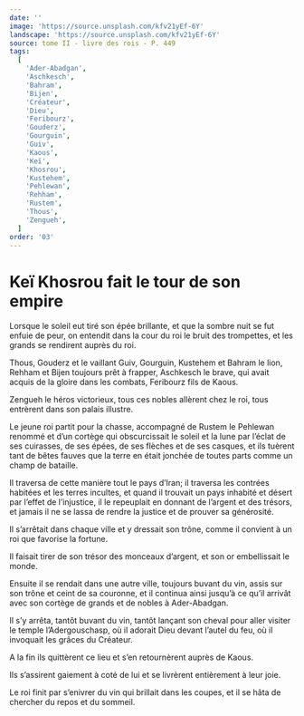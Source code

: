 ```yaml
---
date: ''
image: 'https://source.unsplash.com/kfv21yEf-6Y'
landscape: 'https://source.unsplash.com/kfv21yEf-6Y'
source: tome II - livre des rois - P. 449
tags:
  [
    'Ader-Abadgan',
    'Aschkesch',
    'Bahram',
    'Bijen',
    'Créateur',
    'Dieu',
    'Feribourz',
    'Gouderz',
    'Gourguin',
    'Guiv',
    'Kaous',
    'Keï',
    'Khosrou',
    'Kustehem',
    'Pehlewan',
    'Rehham',
    'Rustem',
    'Thous',
    'Zengueh',
  ]
order: '03'
---
```


# Keï Khosrou fait le tour de son empire

Lorsque le soleil eut tiré son épée brillante, et que la sombre nuit se fut enfuie de peur, on entendit dans la cour du roi le bruit des trompettes, et les grands se rendirent auprès du roi.

Thous, Gouderz et le vaillant Guiv, Gourguin, Kustehem et Bahram le lion, Rehham et Bijen toujours prêt à frapper, Aschkesch le brave, qui avait acquis de la gloire dans les combats, Feribourz fils de Kaous.

Zengueh le héros victorieux, tous ces nobles allèrent chez le roi, tous entrèrent dans son palais illustre.

Le jeune roi partit pour la chasse, accompagné de Rustem le Pehlewan renommé et d’un cortège qui obscurcissait le soleil et la lune par l’éclat de ses cuirasses, de ses épées, de ses flèches et de ses casques, et ils tuèrent tant de bêtes fauves que la terre en était jonchée de toutes parts comme un champ de bataille.

Il traversa de cette manière tout le pays d’Iran; il traversa les contrées habitées et les terres incultes, et quand il trouvait un pays inhabité et désert par l’effet de l’injustice, il le repeuplait en donnant de l’argent et des trésors, et jamais il ne se lassa de rendre la justice et de prouver sa générosité.

Il s’arrêtait dans chaque ville et y dressait son trône, comme il convient à un roi que favorise la fortune.

Il faisait tirer de son trésor des monceaux d’argent, et son or embellissait le monde.

Ensuite il se rendait dans une autre ville, toujours buvant du vin, assis sur son trône et ceint de sa couronne, et il continua ainsi jusqu’à ce qu’il arrivât avec son cortège de grands et de nobles à Ader-Abadgan.

Il s’y arrêta, tantôt buvant du vin, tantôt lançant son cheval pour aller visiter le temple l’Adergouschasp, où il adorait Dieu devant l’autel du feu, où il invoquait les grâces du Créateur.

A la fin ils quittèrent ce lieu et s’en retournèrent auprès de Kaous.

Ils s’assirent gaiement à coté de lui et se livrèrent entièrement à leur joie.

Le roi finit par s’enivrer du vin qui brillait dans les coupes, et il se hâta de chercher du repos et du sommeil.
